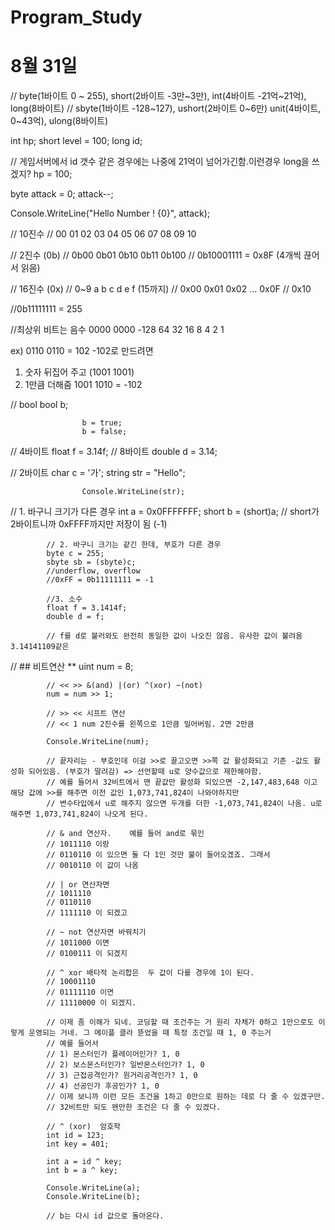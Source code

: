 # Program_Study

# 8월 31일

// byte(1바이트 0 ~ 255), short(2바이트 -3만~3만), int(4바이트 -21억~21억), long(8바이트)
// sbyte(1바이트 -128~127), ushort(2바이트 0~6만) unit(4바이트, 0~43억), ulong(8바이트)

int hp;
short level = 100;
long id;

// 게임서버에서 id 갯수 같은 경우에는 나중에 21억이 넘어가긴함.이런경우 long을 쓰겠지?
hp = 100;

byte attack = 0;
attack--;

Console.WriteLine("Hello Number ! {0}", attack);


// 10진수
// 00 01 02 03 04 05 06 07 08 09 10

// 2진수 (0b)
// 0b00 0b01 0b10 0b11 0b100
// 0b10001111 = 0x8F  (4개씩 끊어서 읽음)

// 16진수 (0x)
// 0~9 a b c d e f  (15까지)
// 0x00 0x01 0x02 ... 0x0F
// 0x10

//0b11111111 = 255

//최상위 비트는 음수
0000 0000
-128 64 32 16 8 4 2 1

ex) 0110 0110  = 102
-102로 만드려면
1) 숫자 뒤집어 주고 (1001 1001)
2) 1만큼 더해줌
1001 1010 = -102


// bool
					bool b;

					b = true;
					b = false;

// 4바이트
					float f = 3.14f;
// 8바이트
					double d = 3.14;

// 2바이트
					char c = '가';
					string str = "Hello";

					Console.WriteLine(str);

// 1. 바구니 크기가 다른 경우
            int a = 0x0FFFFFFF;
            short b = (short)a;
            // short가 2바이트니까 0xFFFF까지만 저장이 됨 (-1)
            
            // 2. 바구니 크기는 같긴 한데, 부호가 다른 경우
            byte c = 255;
            sbyte sb = (sbyte)c;
            //underflow, overflow
            //0xFF = 0b11111111 = -1
            
            //3. 소수
            float f = 3.1414f;
            double d = f;
            
            // f를 d로 불러와도 완전히 동일한 값이 나오진 않음. 유사한 값이 불려옴 3.14141109같은
	    
	    
// ## 비트연산 **
            uint num = 8;
            
            // << >> &(and) |(or) ^(xor) ~(not)
            num = num >> 1;    
            
            // >> << 시프트 연산
            // << 1 num 2진수를 왼쪽으로 1만큼 밀어버림. 2면 2만큼
            
            Console.WriteLine(num);
            
            // 끝자리는 - 부호인데 이걸 >>로 끌고오면 >>쪽 값 활성화되고 기존 -값도 활성화 되어있음. (부호가 딸려감) => 선언할때 u로 양수값으로 제한해야함.
            // 예를 들어서 32비트에서 맨 끝값만 활성화 되있으면 -2,147,483,648 이고 해당 값에 >>를 해주면 이전 값인 1,073,741,824이 나와야하지만
            // 변수타입에서 u로 해주지 않으면 두개를 더한 -1,073,741,824이 나옴. u로 해주면 1,073,741,824이 나오게 된다.
            
            // & and 연산자.    예를 들어 and로 묶인
            // 1011110 이랑
            // 0110110 이 있으면 둘 다 1인 것만 불이 들어오겠죠. 그래서
            // 0010110 이 값이 나옴
            
            // | or 연산자면
            // 1011110
            // 0110110
            // 1111110 이 되겠고
            
            // ~ not 연산자면 바꿔치기
            // 1011000 이면
            // 0100111 이 되겠지
            
            // ^ xor 배타적 논리합은  두 값이 다를 경우에 1이 된다.
            // 10001110
            // 01111110 이면
            // 11110000 이 되겠지.

            // 이제 좀 이해가 되네. 코딩할 때 조건주는 거 원리 자체가 0하고 1만으로도 이렇게 운영되는 거네. 그 메이플 클라 뜯었을 때 특정 조건일 때 1, 0 주는거
            // 예를 들어서
            // 1) 몬스터인가 플레이어인가? 1, 0
            // 2) 보스몬스터인가? 일반몬스터인가? 1, 0
            // 3) 근접공격인가? 원거리공격인가? 1, 0
            // 4) 선공인가 후공인가? 1, 0
            // 이제 보니까 이런 모든 조건을 1하고 0만으로 원하는 데로 다 줄 수 있겠구만.
            // 32비트만 되도 왠만한 조건은 다 줄 수 있겠다.
            
            // ^ (xor)  암호학
            int id = 123;
            int key = 401;

            int a = id ^ key;
            int b = a ^ key;
            
            Console.WriteLine(a);
            Console.WriteLine(b);
            
            // b는 다시 id 값으로 돌아온다.
